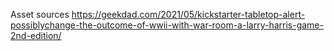 Asset sources
https://geekdad.com/2021/05/kickstarter-tabletop-alert-possiblychange-the-outcome-of-wwii-with-war-room-a-larry-harris-game-2nd-edition/